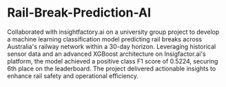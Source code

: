 # Rail-Break-Prediction-AI

Collaborated with insightfactory.ai on a university group project to develop a machine learning classification model predicting rail breaks across Australia's railway network within a 30-day horizon. Leveraging historical sensor data and an advanced XGBoost architecture on Insigfactor.ai's platform, the model achieved a positive class F1 score of 0.5224, securing 6th place on the leaderboard. The project delivered actionable insights to enhance rail safety and operational efficiency.
